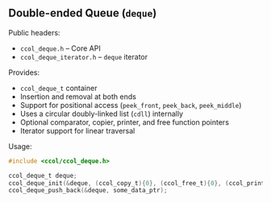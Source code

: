 ## Double-ended Queue (`deque`)

Public headers:
- `ccol_deque.h` – Core API
- `ccol_deque_iterator.h` – `deque` iterator

Provides:
- `ccol_deque_t` container
- Insertion and removal at both ends
- Support for positional access (`peek_front`, `peek_back`, `peek_middle`)
- Uses a circular doubly-linked list (`cdll`) internally
- Optional comparator, copier, printer, and free function pointers
- Iterator support for linear traversal

Usage:

```c
#include <ccol/ccol_deque.h>

ccol_deque_t deque;
ccol_deque_init(&deque, (ccol_copy_t){0}, (ccol_free_t){0}, (ccol_print_t){0}, (ccol_comparator_t){0});
ccol_deque_push_back(&deque, some_data_ptr);
```